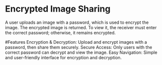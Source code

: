 # Encrypted Image Sharing
A user uploads an image with a password, which is used to encrypt the image. The encrypted image is returned. To view it, the receiver must enter the correct password; otherwise, it remains encrypted.

#Features
Encryption & Decryption: Upload and encrypt images with a password, then share them securely.
Secure Access: Only users with the correct password can decrypt and view the image.
Easy Navigation: Simple and user-friendly interface for encryption and decryption.
